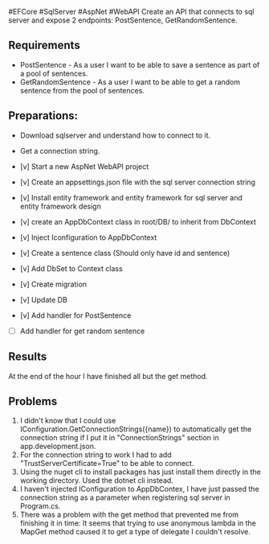 #EFCore #SqlServer #AspNet #WebAPI
Create an API that connects to sql server and expose 2 endpoints: PostSentence, GetRandomSentence.

## Requirements
- PostSentence - As a user I want to be able to save a sentence as part of a pool of sentences.
- GetRandomSentence - As a user I want to be able to get a random sentence from the pool of sentences.

## Preparations: 
- Download sqlserver and understand how to connect to it.
- Get a connection string.

- [v] Start a new AspNet WebAPI project
- [v] Create an appsettings.json file with the sql server connection string
- [v] Install entity framework and entity framework for sql server and entity framework design
- [v] create an AppDbContext class in root/DB/ to inherit from DbContext
- [v] Inject Iconfiguration to AppDbContext
- [v] Create a sentence class (Should only have id and sentence)
- [v] Add DbSet to Context class 
- [v] Create migration
- [v] Update DB
- [v] Add handler for PostSentence
- [ ] Add handler for get random sentence

## Results
At the end of the hour I have finished all but the get method.

## Problems
1. I didn't know that I could use IConfiguration.GetConnectionStrings({name}) to automatically get the connection string if I put it in "ConnectionStrings" section in app.development.json.
2. For the connection string to work I had to add "TrustServerCertificate=True" to be able to connect.
3. Using the nuget cli to install packages has just install them directly in the working directory. Used the dotnet cli instead.
4. I haven't injected IConfiguration to AppDbContex, I have just passed the connection string as a parameter when registering sql server in Program.cs.
5. There was a problem with the get method that prevented me from finishing it in time: It seems that trying to use anonymous lambda in the MapGet method caused it to get a type of delegate I couldn't resolve. 

